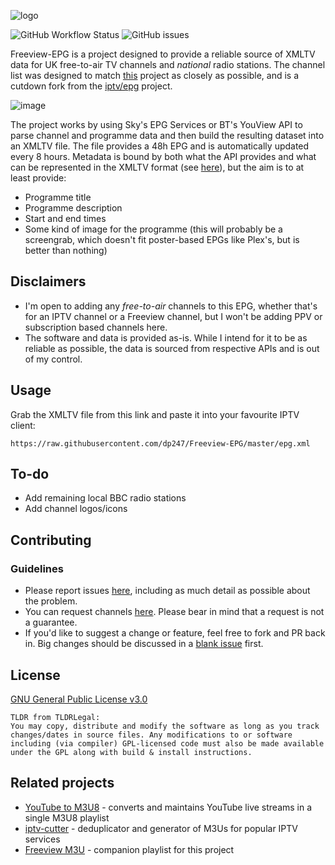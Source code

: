 ![logo](https://user-images.githubusercontent.com/9065463/232618260-d9017259-1786-4d85-807f-63752143d403.png)

![GitHub Workflow Status](https://img.shields.io/github/actions/workflow/status/dp247/Freeview-EPG/actions.yml?color=%232ca9bc&label=EPG%20Generation&style=flat-square) ![GitHub issues](https://img.shields.io/github/issues-raw/dp247/Freeview-EPG?color=%232ca9bc&style=flat-square)

Freeview-EPG is a project designed to provide a reliable source of XMLTV data for UK free-to-air TV channels and _national_ radio stations. The channel list was designed to match [this](https://github.com/ExperiencersInternational/tvsetup) project as closely as possible, and is a cutdown fork from the [iptv/epg](https://github.com/iptv-org/epg) project. 

![image](https://user-images.githubusercontent.com/9065463/235314658-369f0825-692c-4626-8938-d3f60de3d167.png)


The project works by using Sky's EPG Services or BT's YouView API to parse channel and programme data and then build the resulting dataset into an XMLTV file. The file provides a 48h EPG and is automatically updated every 8 hours. Metadata is bound by both what the API provides and what can be represented in the XMLTV format (see [here](https://github.com/XMLTV/xmltv/blob/master/xmltv.dtd)), but the aim is to at least provide:

- Programme title
- Programme description
- Start and end times
- Some kind of image for the programme (this will probably be a screengrab, which doesn't fit poster-based EPGs like Plex's, but is better than nothing)

## Disclaimers
- I'm open to adding any *free-to-air* channels to this EPG, whether that's for an IPTV channel or a Freeview channel, but I won't be adding PPV or subscription based channels here.
- The software and data is provided as-is. While I intend for it to be as reliable as possible, the data is sourced from respective APIs and is out of my control.


## Usage
Grab the XMLTV file from this link and paste it into your favourite IPTV client:
```
https://raw.githubusercontent.com/dp247/Freeview-EPG/master/epg.xml
```

## To-do
- Add remaining local BBC radio stations
- Add channel logos/icons

## Contributing
### Guidelines
- Please report issues [here](https://github.com/dp247/Freeview-EPG/issues/new?assignees=&labels=bug&template=issue-report.md&title=%5BIssue%5D), including as much detail as possible about the problem.
- You can request channels [here](https://github.com/dp247/Freeview-EPG/issues/new?assignees=&labels=channel&template=channel-request.md&title=%5BChannel+request%5D). Please bear in mind that a request is not a guarantee.
- If you'd like to suggest a change or feature, feel free to fork and PR back in. Big changes should be discussed in a [blank issue](https://github.com/dp247/Freeview-EPG/issues/new) first.


## License
[GNU General Public License v3.0](https://github.com/dp247/Freeview-EPG/blob/master/LICENSE)
```text
TLDR from TLDRLegal:
You may copy, distribute and modify the software as long as you track changes/dates in source files. Any modifications to or software including (via compiler) GPL-licensed code must also be made available under the GPL along with build & install instructions.
```

## Related projects
- [YouTube to M3U8](https://github.com/dp247/YouTubeToM3U8) - converts and maintains YouTube live streams in a single M3U8 playlist
- [iptv-cutter](https://github.com/dp247/iptv-cutter) - deduplicator and generator of M3Us for popular IPTV services
- [Freeview M3U](https://github.com/ExperiencersInternational/tvsetup) - companion playlist for this project
